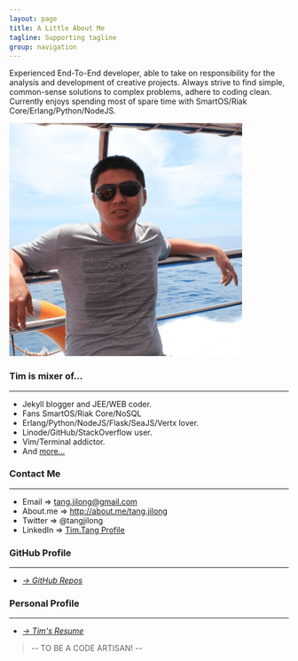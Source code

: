 ```yaml
---
layout: page
title: A Little About Me
tagline: Supporting tagline
group: navigation
---
```


Experienced End-To-End developer, able to take on responsibility for the analysis and development of creative projects. Always strive to find simple, common-sense solutions to complex problems, adhere to coding clean. Currently enjoys spending most of spare time with SmartOS/Riak Core/Erlang/Python/NodeJS.

![tim-avatar](/images/avatar1.png)

### Tim is mixer of... 
---
- Jekyll blogger and JEE/WEB coder.
- Fans SmartOS/Riak Core/NoSQL 
- Erlang/Python/NodeJS/Flask/SeaJS/Vertx lover.
- Linode/GitHub/StackOverflow user. 
- Vim/Terminal addictor.
- And [more...](/images/pdf/Tim.Tang.pdf)

### Contact Me
---

- Email => tang.jilong@gmail.com
- About.me => <http://about.me/tang.jilong>
- Twitter => @tangjilong
- LinkedIn => [Tim.Tang Profile](http://www.linkedin.com/pub/tim-tang/45/994/238)


### GitHub Profile
---
- _[&rarr; GitHub Repos](https://github.com/tim-tang)_

### Personal Profile
---
- _[&rarr; Tim's Resume ](/images/pdf/Tim.Tang.pdf)_

> -- TO BE A CODE ARTISAN! --
